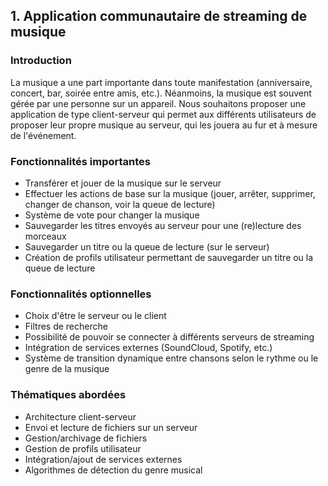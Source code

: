 ## 1. Application communautaire de streaming de musique

### Introduction

La musique a une part importante dans toute manifestation \(anniversaire, concert, bar, soirée entre amis, etc.\). Néanmoins, la musique est souvent gérée par une personne sur un appareil. Nous souhaitons proposer une application de type client-serveur qui permet aux différents utilisateurs de proposer leur propre musique au serveur, qui les jouera au fur et à mesure de l'événement.

### Fonctionnalités importantes

* Transférer et jouer de la musique sur le serveur
* Effectuer les actions de base sur la musique \(jouer, arrêter, supprimer, changer de chanson, voir la queue de lecture\)
* Système de vote pour changer la musique
* Sauvegarder les titres envoyés au serveur pour une \(re\)lecture des morceaux
* Sauvegarder un titre ou la queue de lecture \(sur le serveur\)
* Création de profils utilisateur permettant de sauvegarder un titre ou la queue de lecture

### Fonctionnalités optionnelles

* Choix d'être le serveur ou le client
* Filtres de recherche
* Possibilité de pouvoir se connecter à différents serveurs de streaming
* Intégration de services externes \(SoundCloud, Spotify, etc.\)
* Système de transition dynamique entre chansons selon le rythme ou le genre de la musique

### Thématiques abordées

* Architecture client-serveur
* Envoi et lecture de fichiers sur un serveur
* Gestion/archivage de fichiers
* Gestion de profils utilisateur
* Intégration/ajout de services externes
* Algorithmes de détection du genre musical



